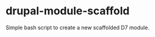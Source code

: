 drupal-module-scaffold
======================

Simple bash script to create a new scaffolded D7 module.
